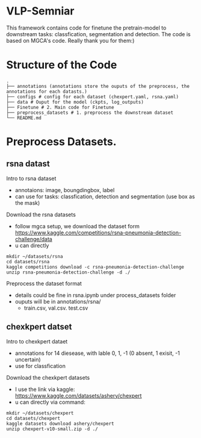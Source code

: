 # VLP-Semniar
This framework contains code for finetune the pretrain-model to downstream tasks: classfication, segmentation and detection.
The code is based on MGCA's code. Really thank you for them:)


# Structure of the Code
```
.
├── annotations (annotations store the ouputs of the preprocess, the annotations for each datasts.)
├── configs # config for each dataset (chexpert.yaml, rsna.yaml)
├── data # Ouput for the model (ckpts, log_outputs)
├── Finetune # 2. Main code for Finetune
├── preprocess_datasets # 1. preprocess the downstream dataset
└── README.md 
```


# Preprocess Datasets.
## rsna datast
Intro to rsna dataset
- annotaions: image, boungdingbox, label
- can use for tasks: classfication, detection and segmentation (use box as the mask)

Download the rsna datasets
- follow mgca setup, we download the dataset form https://www.kaggle.com/competitions/rsna-pneumonia-detection-challenge/data
- u can directly

```
mkdir ~/datasets/rsna
cd datasets/rsna
kaggle competitions download -c rsna-pneumonia-detection-challenge
unzip rsna-pneumonia-detection-challenge -d ./
```

Preprocess the dataset format
- details could be fine in rsna.ipynb under process_datasets folder
- ouputs will be in annotations/rsna/
    - train.csv, val.csv. test.csv

## chexkpert datset
Intro to chexkpert dataet
- annotations for 14 diesease, with lable 0, 1, -1 (0 absent, 1 exisit, -1 uncertain)
- use for classfication

Download the chexkpert datasets
- I use the link via kaggle: https://www.kaggle.com/datasets/ashery/chexpert
- u can directly via command:

```
mkdir ~/datasets/chexpert
cd datasets/chexpert
kaggle datasets download ashery/chexpert
unzip chexpert-v10-small.zip -d ./
```